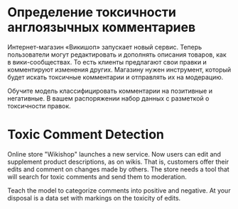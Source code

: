 # Определение токсичности англоязычных комментариев
Интернет-магазин «Викишоп» запускает новый сервис. Теперь пользователи могут редактировать и дополнять описания товаров, как в вики-сообществах. То есть клиенты предлагают свои правки и комментируют изменения других. Магазину нужен инструмент, который будет искать токсичные комментарии и отправлять их на модерацию.

Обучите модель классифицировать комментарии на позитивные и негативные. В вашем распоряжении набор данных с разметкой о токсичности правок.
# Toxic Comment Detection
Online store "Wikishop" launches a new service. Now users can edit and supplement product descriptions, as on wikis. That is, customers offer their edits and comment on changes made by others. The store needs a tool that will search for toxic comments and send them to moderation.

Teach the model to categorize comments into positive and negative. At your disposal is a data set with markings on the toxicity of edits.
